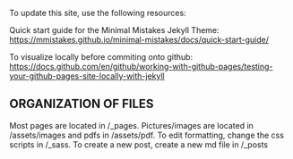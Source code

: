 To update this site, use the following resources:

Quick start guide for the Minimal Mistakes Jekyll Theme:
https://mmistakes.github.io/minimal-mistakes/docs/quick-start-guide/

To visualize locally before commiting onto github:
https://docs.github.com/en/github/working-with-github-pages/testing-your-github-pages-site-locally-with-jekyll

## ORGANIZATION OF FILES
Most pages are located in /_pages.
Pictures/images are located in /assets/images and pdfs in /assets/pdf.
To edit formatting, change the css scripts in /_sass.
To create a new post, create a new md file in /_posts
